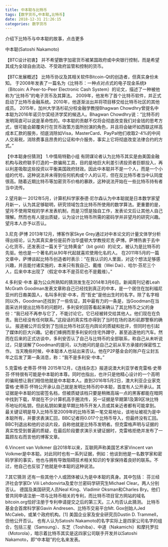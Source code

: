 ```yaml
---
title: 中本聪与比特币
tags: [数字货币,中本聪,比特币]
date: 2018-12-31 21:26:15
categories: 数字货币
---
```

介绍下比特币与中本聪的故事，点击更多
<!-- more -->
中本聪(Satoshi Nakamoto)

【BTC设计初衷】
并不希望数字加密货币被某国政府或中央银行控制，而是希望其成为全球自由流动、不受政府监管和控制的货币。

【BTC发展概述】
比特币协议及其相关软件Bitcoin-Qt的创造者，但真实身份未知。
于2008年发表了一篇名为《比特币：一种点对点式的电子现金系统》（Bitcoin: A Peer-to-Peer Electronic Cash System）的论文，描述了一种被他称为“比特币”的电子货币及其算法。
2009年，他发布了首个比特币软件，并正式启动了比特币金融系统。2010年，他逐渐淡出并将项目移交给比特币社区的其他成员。
2015年，加州大学洛杉矶分校金融学教授Bhagwan Chowdhry曾提名中本聪为2016年诺贝尔奖经济学奖的候选人。Bhagwan Chowdhry说：“比特币的发明简直可以说是革命性的。中本聪的贡献不仅将会彻底改变我们对金钱的思考方式，很可能会颠覆央行在货币政策方面所扮演的角色，并且将会破坏如西联这样高成本汇款的服务，彻底消除如Visa，MasterCard、PayPal他们收取2-4%的中间人交易税，消除费事且昂贵的公证和中介服务，事实上它将彻底改变法律合约的方式。” 

【中本聪身份猜测】
1.中情局特勤小组
有阴谋论者认为比特币其实是由美国金融机构与政府联手打造的一款骗局工具，目的是地巨大利差引诱投资者巨额投入，再以利差吸取这些投资以平衡美国政府财政。因此中本聪并不是一个人，而是一个小组的代号。这种说法并未得到任何机构或个人的认可，但在反比特币者当中认同度很高。随着近期比特币等加密货币价格的暴跌，这种说法开始在一些比特币持有者当中流传。

2.望月新一
2012年5月，计算机科学家泰德·尼尔森认为中本聪就是日本数学家望月新一，认为其足够聪明，研究领域包含比特币所使用的数学算法。更重要的是，望月不使用常规的学术发表机制，而是习惯是独自工作，发表论文后让其他人自己理解。然而也有人提出质疑，认为设计比特币所需的密码学并非望月的研究兴趣。望月本人亦予以否认。

3.尼克·萨博
2013年12月，博客作家Skye Grey通过对中本论文的计量文体学分析得出结论，认为其真实身份是前乔治华盛顿大学教授尼克·萨博。萨博热衷于去中心化货币，还发表过一篇关于“比特黄金”（bit gold）的论文，被认为是比特币的先驱。他也是一个著名的从90年代起就喜欢使用化名的人。
在2011年5月的一篇文章中，萨博谈起比特币创造者时表示：“在我认识的人里面，对这个想法足够感兴趣，并且能付诸实施的，本来只有我自己、戴维（Wei Dai）、哈尔·芬尼三个人，后来中本出现了（假定中本不是芬尼也不是戴维）。”

4.多利安·中本
最为公众所熟知的猜测发生在2014年3月6日。新闻周刊记者Leah McGrath Goodman发表文章称自己已经找到真正的中本，是一个居住在加利福尼亚州的日裔美国人，名叫多利安·中本，而“哲史”是他出生时的名字。除了名字相同以外，Goodman还找到了一些佐证，其中最有力的一条是，当Goodman在当面采访并提出比特币的问题时，多利安的回答看起来确认了其比特币之父的身份：“我已经不再参与它了，不能讨论它。它已经被转交给其他人。他们现在在负责。我已经没有任何联系。”这段话的真实性亦得到了当时在场的洛杉矶郡警察的确认。
报道被公开后受到了包括比特币社区在内舆论的质疑和批评，但同时也引起了媒体的巨大兴趣。记者们蜂拥而至多利安的住宅外蹲守，甚至追逐他的汽车。然而在后来的正式访谈中，多利安否认了自己与比特币的全部联系，称自己从未听说过，只是误解了Goodman的提问，以为她问的是自己之前从军方承接的保密性工作。
当天晚些时候，中本聪本人也站出来否认。他在P2P基金会的账户在尘封五年之后发了第一条消息，称：“我不是多利安·中本。”

5.克雷格·史蒂芬·怀特
2015年12月，《连线杂志》报道说澳大利亚学者克雷格·史蒂芬·怀特很有可能是中本聪的本尊。同时也指出，也许只是他精心设计的一个高明的骗局想让我们相信他就是中本聪本人。直到2016年5月2日，澳大利亚企业家克雷格·史蒂芬·怀特公开承认自己就是发明比特币的中本聪，首度有人公开承认。其证据是中本聪的加密签名档，但被质疑该档只要是稍微高端一点的黑客都能在暗网中找到下载，早就在不少计算机高手圈流传，另一证据是早期第1及第9区块比特币地址的私钥，但此私钥如果是早期比特币开发人员或其亲近者都有可能拿到。
最关键证明是导入比特币至2009年的比特币第一笔交易地址，该地址被视为是中本聪所有，并要求表演汇回，BBC记者将0.017个比特币导入，但最终没有汇回。BBC刊退出和他的访谈片段，自称他就是比特币发明者。但克雷格声明与证据的真实性受到普遍的质疑，在最后阶段要求演示关键证据时，克雷格拒绝并发布了一篇顾左右而言他的博客文章。

6.Vincent van Volkmer
自2018年以来，互联网声称美国艺术家Vincent van Volkmer是中本聪。对此同时也有一系列证据，例如：他谈到他是一名数学家和密码学家的事实，他也与拥有导致阻碍技术相关知识的专家保持着良好的联系。不过，他自己也反驳了他就是中本聪的这种说法。

7.其它猜测
还有一些其他个人或团体被认为是中本聪的真身。其中包括：
芬兰经济社会学家Dr Vili Lehdonvirta及爱尔兰密码学研究生Michael Clear。两人分别否认。
德国及美国研究人员Neal King、Vladimir Oksman和Charles Bry。他们曾共同申请注册一项与比特币相关的专利，而比特币项目官方网站的域名bitcoin.org恰好注册于专利申请提交之后的第三天。三人均否认此猜测。
比特币基金会首席科学家Gavin Andresen、比特币交易平台Mt. Gox创始人Jed McCaleb，或某个政府机构。[1]
美国企业家及安全研究员Dustin D. Trammell，但他公开否认。
也有人认为Satoshi Nakamoto的名字实际上是四家公司名字的组合，包括三星（Samsung）、东芝（Toshiba）、中道（Nakamichi）和摩托罗拉（Motorola），暗示着比特币其实是这四家公司联手开发并以Satoshi Nakamoto，即“中本聪”的化名来发表。
